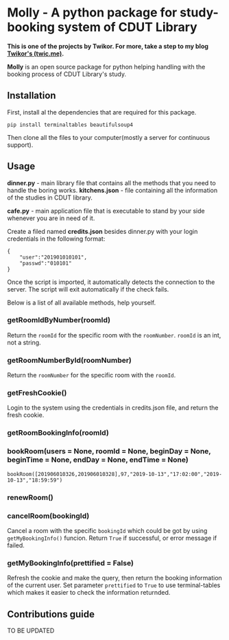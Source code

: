 # Molly - A python package for study-booking system of CDUT Library

**This is one of the projects by Twikor. For more, take a step to my blog [Twikor's (twic.me)](https://twic.me).** 

**Molly** is an open source package for python helping handling with the booking process of CDUT Library's study.

## Installation

First, install al the dependencies that are required for this package.
```
pip install terminaltables beautifulsoup4
```
Then clone all the files to your computer(mostly a server for continuous support).

## Usage

**dinner.py** - main library file that contains all the methods that you need to handle the boring works.
**kitchens.json** - file containing all the information of the  studies in CDUT library.

**cafe.py** - main application file that is executable to stand by your side whenever you are in need of it.

Create a filed named **credits.json** besides dinner.py with your login credentials in the following format:

```
{
    "user":"201901010101",
    "passwd":"010101"
}
```

Once the script is imported, it automatically detects the connection to the server. The script will exit automatically if the check fails.

Below is a list of all available methods, help yourself.

### getRoomIdByNumber(roomId)

Return the `roomId` for the specific room with the `roomNumber`.
`roomId` is an int, not a string.

### getRoomNumberById(roomNumber)

Return the `roomNumber` for the specific room with the `roomId`.

### getFreshCookie()

Login to the system using the credentials in credits.json file, and return the fresh cookie.

### getRoomBookingInfo(roomId)

### bookRoom(users = None, roomId = None, beginDay = None, beginTime = None, endDay = None, endTime = None)

```
bookRoom([201906010326,201906010328],97,"2019-10-13","17:02:00","2019-10-13","18:59:59")
```

### renewRoom()

### cancelRoom(bookingId)

Cancel a room with the specific `bookingId` which could be got by using `getMyBookingInfo()` funcion.
Return `True` if successful, or error message if failed.

### getMyBookingInfo(prettified = False)

Refresh the cookie and make the query, then return the booking information of the current user.
Set parameter `prettified` to `True` to use terminal-tables which makes it easier to check the information returnded.

## Contributions guide

TO BE UPDATED
